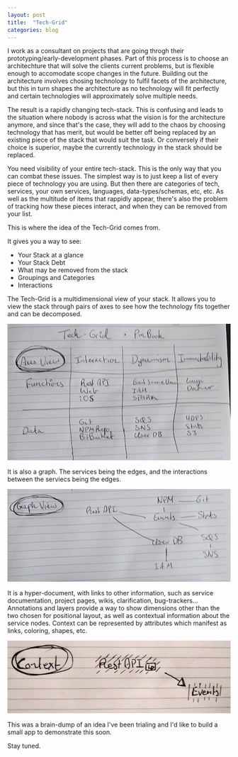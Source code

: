 ```yaml
---
layout: post
title:  "Tech-Grid"
categories: blog
---
```


I work as a consultant on projects that are going throgh
their prototyping/early-development phases. Part of this
process is to choose an architechture that will solve
the clients current problems, but is flexible enough to
accomodate scope changes in the future.
Building out the architecture involves chosing technology
to fulfil facets of the architecture, but this in turn
shapes the architecture as no technology will fit perfectly
and certain technologies will approximately solve
multiple needs.

The result is a rapidly changing tech-stack. This is confusing
and leads to the situation where nobody is across what the
vision is for the architecture anymore, and since that's the
case, they will add to the chaos by choosing technology that
has merit, but would be better off being replaced by an
existing piece of the stack that would suit the task. Or conversely
if their choice is superior, maybe the currently technology in
the stack should be replaced.

<!--more-->

You need visibility of your entire tech-stack. This is the only
way that you can combat these issues. The simplest way is to just
keep a list of every piece of technology you are using.
But then there are categories of tech, services, your own services,
languages, data-types/schemas, etc, etc.
As well as the multitude of items that rappidly appear, there's
also the problem of tracking how these pieces interact, and
when they can be removed from your list.

This is where the idea of the Tech-Grid comes from.

It gives you a way to see:

* Your Stack at a glance
* Your Stack Debt
* What may be removed from the stack
* Groupings and Categories
* Interactions

The Tech-Grid is a multidimensional view of your stack.
It allows you to view the stack through pairs of axes to
see how the technology fits together and can be decomposed.

<img src="/images/tech-grid/grid.png" class="fit image" /> 

It is also a graph. The services being the edges, and the interactions
between the serviecs being the edges.

<img src="/images/tech-grid/graph.png" class="fit image" />

It is a hyper-document, with links to other information, such
as service documentation, project pages, wikis, clarification,
bug-trackers... Annotations and layers provide a way to show
dimensions other than the two chosen for positional layout,
as well as contextual information about the service nodes.
Context can be represented by attributes which manifest as
links, coloring, shapes, etc.

<img src="/images/tech-grid/context.jpg" class="fit image" />

This was a brain-dump of an idea I've been trialing and I'd
like to build a small app to demonstrate this soon.

Stay tuned.
